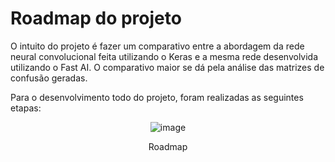 # Roadmap do projeto

O intuito do projeto é fazer um comparativo entre a abordagem da rede neural convolucional feita utilizando o Keras e a mesma rede desenvolvida utilizando o Fast AI. O comparativo maior se dá pela análise das matrizes de confusão geradas.

Para o desenvolvimento todo do projeto, foram realizadas as seguintes etapas:

<div align="center">
  
  ![image](https://user-images.githubusercontent.com/43728276/139511198-caf04540-3880-4a8d-94db-30a0f2b229d4.png)
  <figcaption>Roadmap</figcaption>
</div>
